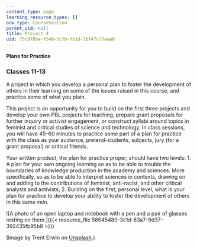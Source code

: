 ```yaml
---
content_type: page
learning_resource_types: []
ocw_type: CourseSection
parent_uid: null
title: Project 4
uid: 75c878be-f548-3cfb-fb1d-1bf47c77aaa0
---
```


**Plans for Practice**

### Classes 11-13

A project in which you develop a personal plan to foster the development of others in their learning on some of the issues raised in this course, and practice some of what you plain. 

This project is an opportunity for you to build on the first three projects and develop your own PBL projects for teaching, prepare grant proposals for further inquiry or activist engagement, or construct syllabi around topics in feminist and critical studies of science and technology. In class sessions, you will have 45–60 minutes to practice some part of a plan for practice with the class as your audience, pretend-students, subjects, jury (for a grant proposal) or critical friends.

Your written product, the plan for practice proper, should have two levels: 1. A plan for your own ongoing learning so as to be able to trouble the boundaries of knowledge production in the academy and sciences. More specifically, so as to be able to interpret sciences in contexts, drawing on and adding to the contributions of feminist, anti-racist, and other critical analysts and activists; 2. Building on the first, personal level, what is your plan for practice to develop your ability to foster the development of others in this same vein.

![A photo of an open laptop and notebook with a pen and a pair of glasses resting on them.]({{< resource_file 58645480-3c1d-83a7-9d37-392435fb95b8 >}})  

(Image by Trent Erwin on [Unsplash](https://unsplash.com/photos/UgA3Xvi3SkA).)